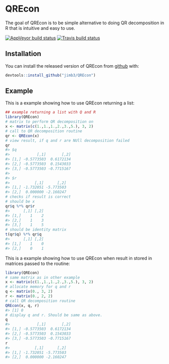 
<!-- README.md is generated from README.Rmd. Please edit that file -->
QREcon
======

The goal of QREcon is to be simple alternative to doing QR decomposition in R that is intuitive and easy to use.

[![AppVeyor build status](https://ci.appveyor.com/api/projects/status/github/jimb3/QREcon?branch=master&svg=true)](https://ci.appveyor.com/project/jimb3/QREcon) [![Travis build status](https://travis-ci.org/jimb3/QREcon.svg?branch=master)](https://travis-ci.org/jimb3/QREcon)

Installation
------------

You can install the released version of QREcon from [github](https://github.com) with:

``` r
devtools::install_github("jimb3/QREcon")
```

Example
-------

This is a example showing how to use QREcon returning a list:

``` r
## example returning a list with Q and R
library(QREcon)
# matrix to perform QR decomposition on
x <- matrix(c(1.,1.,1.,2.,3.,5.), 3, 2)
# call to QR decomposition routine
qr <- QREcon(x)
# view result, if q and r are NUll decomposition failed
qr
#> $q
#>            [,1]       [,2]
#> [1,] -0.5773503  0.6172134
#> [2,] -0.5773503  0.1543033
#> [3,] -0.5773503 -0.7715167
#> 
#> $r
#>           [,1]      [,2]
#> [1,] -1.732051 -5.773503
#> [2,]  0.000000 -2.160247
# checks if result is correct
# should be x
qr$q %*% qr$r
#>      [,1] [,2]
#> [1,]    1    2
#> [2,]    1    3
#> [3,]    1    5
# should be identity matrix
t(qr$q) %*% qr$q
#>      [,1] [,2]
#> [1,]    1    0
#> [2,]    0    1
```

This is a example showing how to use QREcon when result in stored in matrices passed to the routine:

``` r
library(QREcon)
# same matrix as in other example
x <- matrix(c(1.,1.,1.,2.,3.,5.), 3, 2)
# allocate memory for q and r
q <- matrix(0., 3, 2)
r <- matrix(0., 2, 2)
# call QR decomposition routine
QREcon(x, q, r)
#> [1] 0
# display q and r. Should be same as above.
q
#>            [,1]       [,2]
#> [1,] -0.5773503  0.6172134
#> [2,] -0.5773503  0.1543033
#> [3,] -0.5773503 -0.7715167
r
#>           [,1]      [,2]
#> [1,] -1.732051 -5.773503
#> [2,]  0.000000 -2.160247
```
